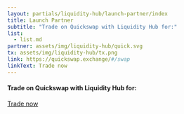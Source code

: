 ```yaml
---
layout: partials/liquidity-hub/launch-partner/index
title: Launch Partner
subtitle: "Trade on Quickswap with Liquidity Hub for:"
list:
  - list.md
partner: assets/img/liquidity-hub/quick.svg
tx: assets/img/liquidity-hub/tx.png
link: https://quickswap.exchange/#/swap
linkText: Trade now
---
```


#### Trade on Quickswap with Liquidity Hub for:

[Trade now](/)